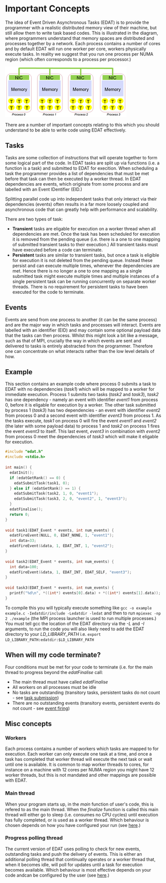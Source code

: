 # Important Concepts

The idea of Event Driven Asynchronous Tasks (EDAT) is to provide the programmer with a realistic distributed memory view of their machine, but still allow them to write task based codes. This is illustrated in the diagram, where programmers understand that memory spaces are distributed and processes together by a network. Each process contains a number of cores and by default EDAT will run one worker per core, workers physically execute tasks. In reality we suggest that you run one process per NUMA region (which often corresponds to a process per processor.)

![](https://github.com/EPCCed/edat/raw/master/docs/edat_processes.png)

There are a number of important concepts relating to this which you should understand to be able to write code using EDAT effectively.

## Tasks
Tasks are some collection of instructions that will operate together to form some logical part of the code. In EDAT tasks are split up via functions (i.e. a function is a task) and submitted to EDAT for execition. When scheduling a task the programmer provides a list of dependencies that must be met before that task can then be executed by a worker thread. In EDAT dependencies are events, which originate from some process and are labelled with an Event IDentifier (EID.)

Splitting parallel code up into independent tasks that only interact via their dependencies (events) often results in a far more loosely coupled and asynchronous code that can greatly help with performance and scalability. 

There are two types of task:
* __Transient__ tasks are eligable for execution on a worker thread when all dependencies are met. Once the task has been scheduled for execution it is removed from the pending queue (i.e. there is a one to one mapping of submitted transient tasks to their execution.) All transient tasks must have executed before a code can terminate.
* __Persistent__ tasks are similar to transient tasks, but once a task is eligible for execution it is not deleted from the pending queue. Instead these persist and can execute multiple times, whenever the dependencies are met. Hence there is no longer a one to one mapping as a single submitted task might execute multiple times and multiple instances of a single persistent task can be running concurrently on separate worker threads. There is no requirement for persistent tasks to have been executed for the code to terminate. 

## Events
Events are send from one process to another (it can be the same process) and are the major way in which tasks and processes will interact. Events are labelled with an identifier (EID) and may contain some optional payload data that the tasks can then process. Whilst this might look a bit like a message, such as that of MPI, crucially the way in which events are sent and delivered to tasks is entirely abstracted from the programmer. Therefore one can concentrate on what interacts rather than the low level details of how.

## Example

This section contains an example code where process 0 submits a task to EDAT with no dependencies (_task1_) which will be mapped to a worker for immediate execution. Process 1 submits two tasks (_task2_ and _task3_), _task2_ has one dependency - namely an event with identifier _event1_ from process 0, before it is eligable for execution by a worker. The other task submitted by process 1 (_task3_) has two dependencies - an event with identifier _event2_ from process 0 and a second event with identifier _event3_ from process 1. As the tasks execute, _task1_ on process 0 will fire the event _event1_ and _event2_ (the later with some payload data) to process 1 and _task2_ on process 1 fires the event _event3_ to itself. This last event, _event3_ in combination with _event2_ from process 0 meet the dependencies of _task3_ which will make it eligable for execution.

```c
#include "edat.h"
#include <stdio.h>

int main() {
  edatInit();
  if (edatGetRank() == 0) {
    edatSubmitTask(task1, 0);
  } else if (edatGetRank() == 1) {
    edatSubmitTask(task2, 1, 0, "event1");
    edatSubmitTask(task3, 2, 0, "event2", 1, "event3");
  }
  edatFinalise();
  return 0;
}

void task1(EDAT_Event * events, int num_events) {
  edatFireEvent(NULL, 0, EDAT_NONE, 1, "event1");
  int data=33;
  edatFireEvent(&data, 1, EDAT_INT, 1, "event2");
}

void task2(EDAT_Event * events, int num_events) {
  int data=100;
  edatFireEvent(&data, 1, EDAT_INT, EDAT_SELF, "event3");
}

void task3(EDAT_Event * events, int num_events) {
  printf("%d\n", *((int*) events[0].data) + *((int*) events[1].data));
}
```

To compile this you will typically execute something like `gcc -o example example.c -Iedatdir/include -Ledatdir -ledat` and then to run `mpiexec -np 2 ./example` (the MPI process launcher is used to run multiple processes.) You must tell gcc the location of the EDAT directory via the _-L_ and _-I_ arguments, to run the code you will also likely need to add the EDAT directory to your _LD_LIBRARY_PATH_ i.e. `export LD_LIBRARY_PATH:edatdir:$LD_LIBRARY_PATH`

## When will my code terminate?

Four conditions must be met for your code to terminate (i.e. for the main thread to progress beyond the _edatFinalise_ call:
* The main thread must have called _edatFinalise_
* All workers on all processes must be idle
* No tasks are outstanding (transitory tasks, persistent tasks do not count - see <a href="https://github.com/EPCCed/edat/blob/master/docs/tasks.md">task submission</a>)
* There are no outstanding events (transitory events, persistent events do not count - see <a href="https://github.com/EPCCed/edat/blob/master/docs/events.md">event firing</a>)

## Misc concepts

### Workers
Each process contains a number of workers which tasks are mapped to for execution. Each worker can only execute one task at a time, and once a task has completed that worker thread will execute the next task or wait until one is available. It is common to map worker threads to cores, for instance on a machine with 12 cores per NUMA region you might have 12 worker threads, but this is not mandated and other mappings are possible with EDAT.

### Main thread
When your program starts up, in the _main_ function of user's code, this is refered to as the main thread. When the _finalize_ function is called this main thread will either go to sleep (i.e. consumes no CPU cycles) until execution has fully completed, or is used as a worker thread. Which behaviour is chosen depends on how you have configured your run (see <a href="https://github.com/EPCCed/edat/blob/master/docs/configuration.md">here</a>.)

### Progress polling thread
The current version of EDAT uses polling to check for new events, outstanding tasks and push the delivery of events. This is either an additional polling thread that continually operates or a worker thread that, when it becomes idle, will poll for updates until a task for execution becomes available. Which behaviour is most effective depends on your code andcan be configured by the user (see <a href="https://github.com/EPCCed/edat/blob/master/docs/configuration.md">here</a>.)
